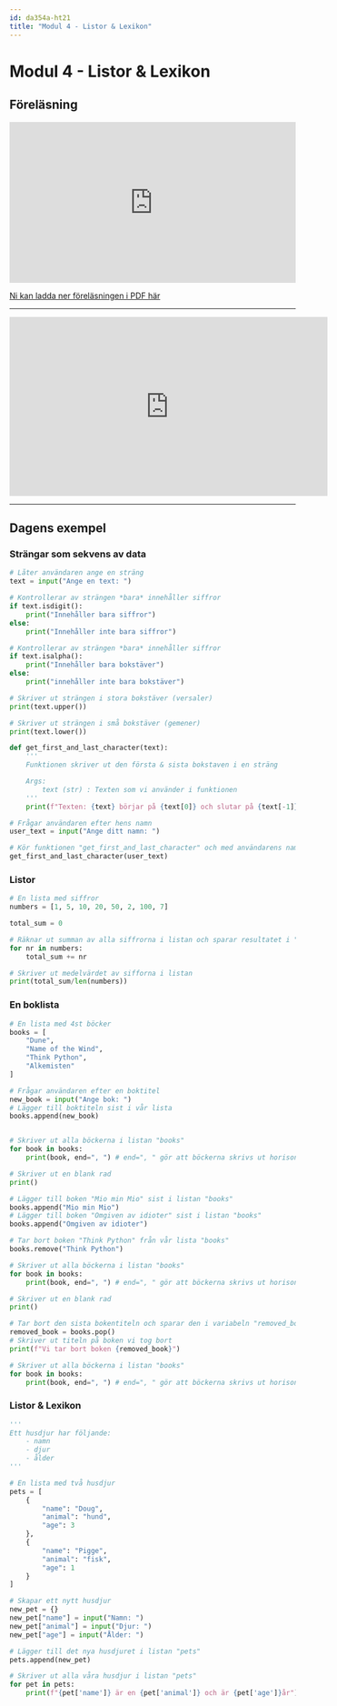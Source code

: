 ```yaml
---
id: da354a-ht21
title: "Modul 4 - Listor & Lexikon"
---
```


# Modul 4 - Listor & Lexikon

## Föreläsning

<div class="frame">
    <div style="left: 0; width: 100%; height: 0; position: relative; padding-bottom: 56.1972%;"><iframe src="https://speakerdeck.com/player/0e9773ea9dd8419a915698bbf3afbca1" style="border: 0; top: 0; left: 0; width: 100%; height: 100%; position: absolute;" allowfullscreen scrolling="no" allow="encrypted-media"></iframe></div>
</div>

[Ni kan ladda ner föreläsningen i PDF här](../pdf/2020-listor.pdf)

---

<div class="video-frame">
    <iframe width="560" height="315" src="https://www.youtube.com/embed/1U9HyblIatg" frameborder="0" allow="accelerometer; autoplay; clipboard-write; encrypted-media; gyroscope; picture-in-picture" allowfullscreen></iframe>
</div>

---

## Dagens exempel

### Strängar som sekvens av data

```python
# Låter användaren ange en sträng
text = input("Ange en text: ")

# Kontrollerar av strängen *bara* innehåller siffror
if text.isdigit():
    print("Innehåller bara siffror")
else:
    print("Innehåller inte bara siffror")

# Kontrollerar av strängen *bara* innehåller siffror
if text.isalpha():
    print("Innehåller bara bokstäver")
else:
    print("innehåller inte bara bokstäver")

# Skriver ut strängen i stora bokstäver (versaler)
print(text.upper())

# Skriver ut strängen i små bokstäver (gemener)
print(text.lower())

def get_first_and_last_character(text):
    '''
    Funktionen skriver ut den första & sista bokstaven i en sträng

    Args:
        text (str) : Texten som vi använder i funktionen
    '''
    print(f"Texten: {text} börjar på {text[0]} och slutar på {text[-1]}")

# Frågar användaren efter hens namn
user_text = input("Ange ditt namn: ")

# Kör funktionen "get_first_and_last_character" och med användarens namn
get_first_and_last_character(user_text)
```

### Listor

```python
# En lista med siffror
numbers = [1, 5, 10, 20, 50, 2, 100, 7]

total_sum = 0

# Räknar ut summan av alla siffrorna i listan och sparar resultatet i "total_sum"
for nr in numbers:
    total_sum += nr

# Skriver ut medelvärdet av sifforna i listan
print(total_sum/len(numbers))
```

### En boklista

```python
# En lista med 4st böcker
books = [
    "Dune",
    "Name of the Wind",
    "Think Python",
    "Alkemisten"    
]

# Frågar användaren efter en boktitel
new_book = input("Ange bok: ")
# Lägger till boktiteln sist i vår lista
books.append(new_book)


# Skriver ut alla böckerna i listan "books"
for book in books:
    print(book, end=", ") # end=", " gör att böckerna skrivs ut horisontellt med ett , mellan sig

# Skriver ut en blank rad
print()

# Lägger till boken "Mio min Mio" sist i listan "books"
books.append("Mio min Mio")
# Lägger till boken "Omgiven av idioter" sist i listan "books"
books.append("Omgiven av idioter")

# Tar bort boken "Think Python" från vår lista "books"
books.remove("Think Python")

# Skriver ut alla böckerna i listan "books"
for book in books:
    print(book, end=", ") # end=", " gör att böckerna skrivs ut horisontellt med ett , mellan sig

# Skriver ut en blank rad
print()

# Tar bort den sista bokentiteln och sparar den i variabeln "removed_book"
removed_book = books.pop()
# Skriver ut titeln på boken vi tog bort
print(f"Vi tar bort boken {removed_book}")

# Skriver ut alla böckerna i listan "books"
for book in books:
    print(book, end=", ") # end=", " gör att böckerna skrivs ut horisontellt med ett , mellan sig
```

### Listor & Lexikon

```python
'''
Ett husdjur har följande:
    - namn
    - djur
    - ålder
'''

# En lista med två husdjur
pets = [
    {
        "name": "Doug",
        "animal": "hund",
        "age": 3
    },
    {
        "name": "Pigge",
        "animal": "fisk",
        "age": 1
    }
]

# Skapar ett nytt husdjur
new_pet = {}
new_pet["name"] = input("Namn: ")
new_pet["animal"] = input("Djur: ")
new_pet["age"] = input("Ålder: ")

# Lägger till det nya husdjuret i listan "pets"
pets.append(new_pet)

# Skriver ut alla våra husdjur i listan "pets"
for pet in pets:
    print(f"{pet['name']} är en {pet['animal']} och är {pet['age']}år")
```